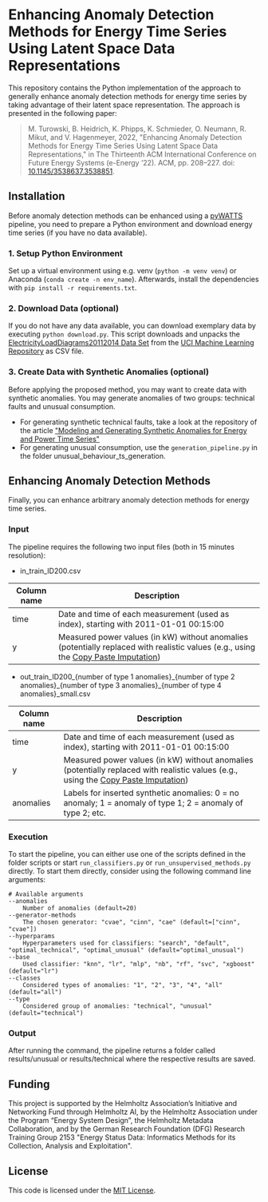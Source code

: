 # Enhancing Anomaly Detection Methods for Energy Time Series Using Latent Space Data Representations

This repository contains the Python implementation of the approach to generally enhance anomaly detection methods for energy time series by taking advantage of their latent space representation. The approach is presented in the following paper:
>M. Turowski, B. Heidrich, K. Phipps, K. Schmieder, O. Neumann, R. Mikut, and V. Hagenmeyer, 2022, "Enhancing Anomaly Detection Methods for Energy Time Series Using Latent Space Data Representations," in The Thirteenth ACM International Conference on Future Energy Systems (e-Energy ’22). ACM, pp. 208–227. doi: [10.1145/3538637.3538851](https://doi.org/10.1145/3538637.3538851).


## Installation

Before anomaly detection methods can be enhanced using a [pyWATTS](https://github.com/KIT-IAI/pyWATTS) pipeline, you need to prepare a Python environment and download energy time series (if you have no data available).

### 1. Setup Python Environment

Set up a virtual environment using e.g. venv (`python -m venv venv`) or Anaconda (`conda create -n env_name`). Afterwards, install the dependencies with `pip install -r requirements.txt`. 

### 2. Download Data (optional)

If you do not have any data available, you can download exemplary data by executing `python download.py`. This script downloads and unpacks the [ElectricityLoadDiagrams20112014 Data Set](https://archive.ics.uci.edu/ml/datasets/ElectricityLoadDiagrams20112014) from the [UCI Machine Learning Repository](https://archive.ics.uci.edu/ml/) as CSV file.

### 3. Create Data with Synthetic Anomalies (optional)

Before applying the proposed method, you may want to create data with synthetic anomalies. You may generate anomalies of two groups: technical faults and unusual consumption.
- For generating synthetic technical faults, take a look at the repository of the article ["Modeling and Generating Synthetic Anomalies for Energy and Power Time Series"](https://github.com/KIT-IAI/GeneratingSyntheticEnergyPowerAnomalies)
- For generating unusual consumption, use the `generation_pipeline.py` in the folder unusual_behaviour_ts_generation.


## Enhancing Anomaly Detection Methods

Finally, you can enhance arbitrary anomaly detection methods for energy time series.

### Input
The pipeline requires the following two input files (both in 15 minutes resolution):
* in_train_ID200.csv

| Column name | Description                                                                                                                                                                           |
|-------------|---------------------------------------------------------------------------------------------------------------------------------------------------------------------------------------|
| time        | Date and time of each measurement (used as index), starting with 2011-01-01 00:15:00                                                                                                  |
| y           | Measured power values (in kW) without anomalies (potentially replaced with realistic values (e.g., using the [Copy Paste Imputation](https://github.com/KIT-IAI/CopyPasteImputation)) |

* out_train_ID200_{number of type 1 anomalies}\_{number of type 2 anomalies}\_{number of type 3 anomalies}\_{number of type 4 anomalies}_small.csv

| Column name | Description                                                                                                                                                                           |
|-------------|---------------------------------------------------------------------------------------------------------------------------------------------------------------------------------------|
| time        | Date and time of each measurement (used as index), starting with 2011-01-01 00:15:00                                                                                                  |
| y           | Measured power values (in kW) without anomalies (potentially replaced with realistic values (e.g., using the [Copy Paste Imputation](https://github.com/KIT-IAI/CopyPasteImputation)) |
| anomalies   | Labels for inserted synthetic anomalies: 0 = no anomaly; 1 = anomaly of type 1; 2 = anomaly of type 2; etc.                                                                                                                                                                                      |


### Execution
To start the pipeline, you can either use one of the scripts defined in the folder scripts or start `run_classifiers.py` or `run_unsupervised_methods.py` directly. To start them directly, consider using the following command line arguments:

```
# Available arguments
--anomalies
    Number of anomalies (default=20)
--generator-methods
    The chosen generator: "cvae", "cinn", "cae" (default=["cinn", "cvae"])
--hyperparams
    Hyperparameters used for classifiers: "search", "default", "optimal_technical", "optimal_unusual" (default="optimal_unusual")
--base
    Used classifier: "knn", "lr", "mlp", "nb", "rf", "svc", "xgboost" (default="lr")
--classes
    Considered types of anomalies: "1", "2", "3", "4", "all" (default="all")
--type
    Considered group of anomalies: "technical", "unusual" (default="technical")
```


### Output

After running the command, the pipeline returns a folder called results/unusual or results/technical where the respective results are saved.


## Funding

This project is supported by the Helmholtz Association’s Initiative and Networking Fund through Helmholtz AI, by the Helmholtz Association under the Program “Energy System Design”, the Helmholtz Metadata Collaboration, and by the German Research Foundation (DFG) Research Training Group 2153 "Energy Status Data: Informatics Methods for its Collection, Analysis and Exploitation".


## License

This code is licensed under the [MIT License](LICENSE).
